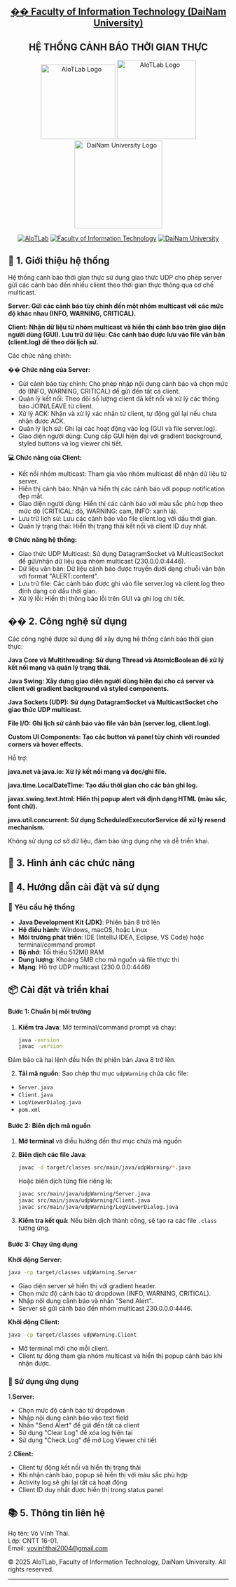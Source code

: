<h2 align="center">
    <a href="https://dainam.edu.vn/vi/khoa-cong-nghe-thong-tin">
    �� Faculty of Information Technology (DaiNam University)
    </a>
</h2>
<h2 align="center">
    HỆ THỐNG CẢNH BÁO THỜI GIAN THỰC
</h2>
<div align="center">
    <p align="center">
        <img alt="AIoTLab Logo" width="170" src="https://github.com/user-attachments/assets/711a2cd8-7eb4-4dae-9d90-12c0a0a208a2" />
        <img alt="AIoTLab Logo" width="180" src="https://github.com/user-attachments/assets/dc2ef2b8-9a70-4cfa-9b4b-f6c2f25f1660" />
        <img alt="DaiNam University Logo" width="200" src="https://github.com/user-attachments/assets/77fe0fd1-2e55-4032-be3c-b1a705a1b574" />
    </p>

[![AIoTLab](https://img.shields.io/badge/AIoTLab-green?style=for-the-badge)](https://www.facebook.com/DNUAIoTLab)
[![Faculty of Information Technology](https://img.shields.io/badge/Faculty%20of%20Information%20Technology-blue?style=for-the-badge)](https://dainam.edu.vn/vi/khoa-cong-nghe-thong-tin)
[![DaiNam University](https://img.shields.io/badge/DaiNam%20University-orange?style=for-the-badge)](https://dainam.edu.vn)

</div>


## 📖 1. Giới thiệu hệ thống

Hệ thống cảnh báo thời gian thực sử dụng giao thức UDP cho phép server gửi các cảnh báo đến nhiều client theo thời gian thực thông qua cơ chế multicast.

**Server: Gửi các cảnh báo tùy chỉnh đến một nhóm multicast với các mức độ khác nhau (INFO, WARNING, CRITICAL).**

**Client: Nhận dữ liệu từ nhóm multicast và hiển thị cảnh báo trên giao diện người dùng (GUI). Lưu trữ dữ liệu: Các cảnh báo được lưu vào file văn bản (client.log) để theo dõi lịch sử.**  

Các chức năng chính:

**��️ Chức năng của Server:**  

- Gửi cảnh báo tùy chỉnh: Cho phép nhập nội dung cảnh báo và chọn mức độ (INFO, WARNING, CRITICAL) để gửi đến tất cả client.  
- Quản lý kết nối: Theo dõi số lượng client đã kết nối và xử lý các thông báo JOIN/LEAVE từ client.  
- Xử lý ACK: Nhận và xử lý xác nhận từ client, tự động gửi lại nếu chưa nhận được ACK.  
- Quản lý lịch sử: Ghi lại các hoạt động vào log (GUI và file server.log).  
- Giao diện người dùng: Cung cấp GUI hiện đại với gradient background, styled buttons và log viewer chi tiết.

**💻 Chức năng của Client:**  

- Kết nối nhóm multicast: Tham gia vào nhóm multicast để nhận dữ liệu từ server.  
- Hiển thị cảnh báo: Nhận và hiển thị các cảnh báo với popup notification đẹp mắt.  
- Giao diện người dùng: Hiển thị các cảnh báo với màu sắc phù hợp theo mức độ (CRITICAL: đỏ, WARNING: cam, INFO: xanh lá).  
- Lưu trữ lịch sử: Lưu các cảnh báo vào file client.log với dấu thời gian.  
- Quản lý trạng thái: Hiển thị trạng thái kết nối và client ID duy nhất.

**🌐 Chức năng hệ thống:**  

- Giao thức UDP Multicast: Sử dụng DatagramSocket và MulticastSocket để gửi/nhận dữ liệu qua nhóm multicast (230.0.0.0:4446).  
- Dữ liệu văn bản: Dữ liệu cảnh báo được truyền dưới dạng chuỗi văn bản với format "ALERT:content".  
- Lưu trữ file: Các cảnh báo được ghi vào file server.log và client.log theo định dạng có dấu thời gian.  
- Xử lý lỗi: Hiển thị thông báo lỗi trên GUI và ghi log chi tiết.




## �� 2. Công nghệ sử dụng




Các công nghệ được sử dụng để xây dựng hệ thống cảnh báo thời gian thực:  

**Java Core và Multithreading: Sử dụng Thread và AtomicBoolean để xử lý kết nối mạng và quản lý trạng thái.**  

**Java Swing: Xây dựng giao diện người dùng hiện đại cho cả server và client với gradient background và styled components.**

**Java Sockets (UDP): Sử dụng DatagramSocket và MulticastSocket cho giao thức UDP multicast.**

**File I/O: Ghi lịch sử cảnh báo vào file văn bản (server.log, client.log).**

**Custom UI Components: Tạo các button và panel tùy chỉnh với rounded corners và hover effects.**

Hỗ trợ:  

**java.net và java.io: Xử lý kết nối mạng và đọc/ghi file.**

**java.time.LocalDateTime: Tạo dấu thời gian cho các bản ghi log.**  

**javax.swing.text.html: Hiển thị popup alert với định dạng HTML (màu sắc, font chữ).** 

**java.util.concurrent: Sử dụng ScheduledExecutorService để xử lý resend mechanism.**

Không sử dụng cơ sở dữ liệu, đảm bảo ứng dụng nhẹ và dễ triển khai.




## 🚀 3. Hình ảnh các chức năng




## 📝 4. Hướng dẫn cài đặt và sử dụng

### 🔧 Yêu cầu hệ thống

- **Java Development Kit (JDK)**: Phiên bản 8 trở lên
- **Hệ điều hành**: Windows, macOS, hoặc Linux
- **Môi trường phát triển**: IDE (IntelliJ IDEA, Eclipse, VS Code) hoặc terminal/command prompt
- **Bộ nhớ**: Tối thiểu 512MB RAM
- **Dung lượng**: Khoảng 5MB cho mã nguồn và file thực thi
- **Mạng**: Hỗ trợ UDP multicast (230.0.0.0:4446)




## 📦 Cài đặt và triển khai

#### Bước 1: Chuẩn bị môi trường
1. **Kiểm tra Java**: Mở terminal/command prompt và chạy:
   ```bash
   java -version
   javac -version
   ```

Đảm bảo cả hai lệnh đều hiển thị phiên bản Java 8 trở lên.

2. **Tải mã nguồn**: Sao chép thư mục `udpWarning` chứa các file:
- `Server.java`
- `Client.java`
- `LogViewerDialog.java`
- `pom.xml`


#### Bước 2: Biên dịch mã nguồn

1. **Mở terminal** và điều hướng đến thư mục chứa mã nguồn
2. **Biên dịch các file Java**:
   ```bash
   javac -d target/classes src/main/java/udpWarning/*.java
   ```
   Hoặc biên dịch từng file riêng lẻ:
   ```bash
   javac src/main/java/udpWarning/Server.java
   javac src/main/java/udpWarning/Client.java
   javac src/main/java/udpWarning/LogViewerDialog.java
   ```

3. **Kiểm tra kết quả**: Nếu biên dịch thành công, sẽ tạo ra các file `.class` tương ứng.



#### Bước 3: Chạy ứng dụng

**Khởi động Server:**
```bash
java -cp target/classes udpWarning.Server
```
- Giao diện server sẽ hiển thị với gradient header.
- Chọn mức độ cảnh báo từ dropdown (INFO, WARNING, CRITICAL).
- Nhập nội dung cảnh báo và nhấn "Send Alert".
- Server sẽ gửi cảnh báo đến nhóm multicast 230.0.0.0:4446.

**Khởi động Client:**
```bash
java -cp target/classes udpWarning.Client
```

- Mở terminal mới cho mỗi client.
- Client tự động tham gia nhóm multicast và hiển thị popup cảnh báo khi nhận được.

### 🚀 Sử dụng ứng dụng

1.**Server:**
- Chọn mức độ cảnh báo từ dropdown
- Nhập nội dung cảnh báo vào text field
- Nhấn "Send Alert" để gửi đến tất cả client
- Sử dụng "Clear Log" để xóa log hiện tại
- Sử dụng "Check Log" để mở Log Viewer chi tiết

2.**Client:**
- Client tự động kết nối và hiển thị trạng thái
- Khi nhận cảnh báo, popup sẽ hiển thị với màu sắc phù hợp
- Activity log sẽ ghi lại tất cả hoạt động
- Client ID duy nhất được hiển thị trong status panel

## 📚 5. Thông tin liên hệ
Họ tên: Võ Vĩnh Thái.  
Lớp: CNTT 16-01.  
Email: vovinhthai2004@gmail.com

© 2025 AIoTLab, Faculty of Information Technology, DaiNam University. All rights reserved.

---
